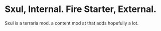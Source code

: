 # Sxul, Internal. Fire Starter, External.
Sxul is a terraria mod. a content mod at that adds hopefully a lot.
